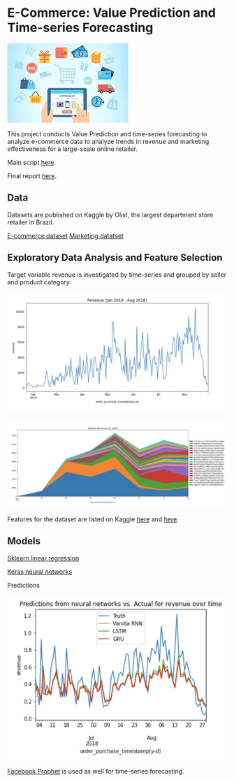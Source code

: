 # E-Commerce: Value Prediction and Time-series Forecasting
![](https://github.com/francisfjin/e-commerce-forecasting/blob/main/ecommerce.jpeg)

This project conducts Value Prediction and time-series forecasting to analyze e-commerce data to analyze trends in revenue and marketing effectiveness for a large-scale online retailer. 

Main script [here](https://github.com/francisfjin/e-commerce-forecasting/blob/main/final.ipynb).

Final report [here]( ).

## Data

Datasets are published on Kaggle by Olist, the largest department store retailer in Brazil. 

[E-commerce dataset](https://www.kaggle.com/olistbr/brazilian-ecommerce)
[Marketing datatset](https://www.kaggle.com/olistbr/marketing-funnel-olist)

## Exploratory Data Analysis and Feature Selection

Target variable revenue is investigated by time-series and grouped by seller and product category. 

![](https://github.com/francisfjin/e-commerce-forecasting/blob/main/images/timeseries.png)

![](https://github.com/francisfjin/e-commerce-forecasting/blob/main/images/monthly.png)

Features for the dataset are listed on Kaggle [here](https://www.kaggle.com/olistbr/brazilian-ecommerce) and [here](https://www.kaggle.com/olistbr/marketing-funnel-olist).

## Models

[Sklearn linear regression](https://scikit-learn.org/stable/modules/generated/sklearn.linear_model.LinearRegression.html)

[Keras neural networks](https://keras.io/)

Predictions

![](https://github.com/francisfjin/e-commerce-forecasting/blob/main/images/neuralnet.png)

[Facebook Prophet](https://facebook.github.io/prophet/) is used as well for time-series forecasting. 



